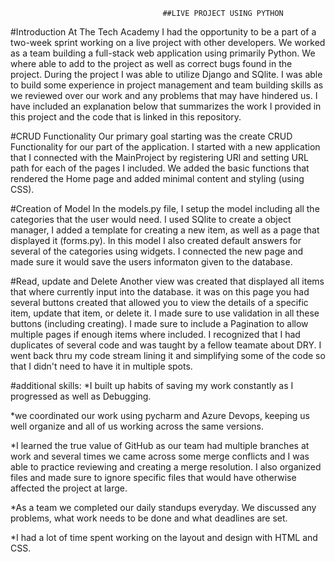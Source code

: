                                       ##LIVE PROJECT USING PYTHON

#Introduction
  At The Tech Academy I had the opportunity to be a part of a two-week sprint working on a live project with other developers. We worked as a team building a full-stack web application using primarily Python. We where able to add to the project as well as correct bugs found in the project. During the project I was able to utilize Django and SQlite. I was able to build some experience in project management and team building skills as we reviewed over our work and any problems that may have hindered us. I have included an explanation below that summarizes the work I provided in this project and the code that is linked in this repository. 
  
#CRUD Functionality
 Our primary goal starting was the create CRUD Functionality for our part of the application. I started with a new application that I connected with the MainProject by registering URl and setting URL path for each of the pages I included. We added the basic functions that rendered the Home page and added minimal content and styling (using CSS). 
 
#Creation of Model
  In the models.py file, I setup the model including all the categories that the user would need. I used SQlite to create a object manager, I added a template for creating a new item, as well as a page that displayed it (forms.py). In this model I also created default answers for several of the categories using widgets. I connected the new page and made sure it would save the users informaton given to the database.  
  
#Read, update and Delete
  Another view was created that displayed all items that where currently input into the database. it was on this page you had several buttons created that allowed you to view the details of a specific item, update that item, or delete it. I made sure to use validation in all these buttons (including creating). I made sure to include a Pagination to allow multiple pages if enough items where included. I recognized that I had duplicates of several code and was taught by a fellow teamate about DRY. I went back thru my code stream lining it and simplifying some of the code so that I didn't need to have it in multiple spots.

#additional skills:
*I built up habits of saving my work constantly as I progressed as well as Debugging.
  
*we coordinated our work using pycharm and Azure Devops, keeping us well organize and all of us working across the same versions.

*I learned the true value of GitHub as our team had multiple branches at work and several times we came across some merge conflicts and I was able to practice reviewing and creating a merge resolution. I also organized files and made sure to ignore specific files that would have otherwise affected the project at large.
  
*As a team we completed our daily standups everyday. We discussed any problems, what work needs to be done and what deadlines are set.

*I had a lot of time spent working on the layout and design with HTML and CSS.
